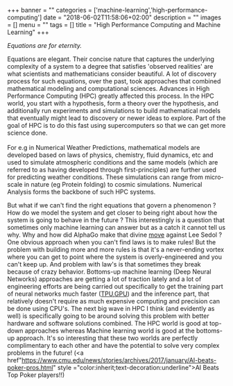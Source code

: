 +++
banner = ""
categories = ['machine-learning','high-performance-computing']
date = "2018-06-02T11:58:06+02:00"
description = ""
images = []
menu = ""
tags = []
title = "High Performance Computing and Machine Learning"
+++

<i> Equations are for eternity. </i><br>

Equations are elegant. Their concise nature that captures the underlying complexity of a system to a degree that satisfies 'observed realities' are what scientists and mathematicians consider beautiful. A lot of discovery process for such equations, over the past, took approaches that combined mathematical modeling and computational sciences. Advances in High Performance Computing (HPC) greatly affected this process. In the HPC world, you start with a hypothesis, form a theory over the hypothesis, and additionally run experiments and simulations to build mathematical models that eventually might lead to discovery or newer ideas to explore. Part of the goal of HPC is to do this fast using supercomputers so that we can get more science done.
<br> <br>
For e.g in Numerical Weather Predictions, mathematical models are developed based on laws of physics, chemistry, fluid dynamics, etc and used to simulate atmospheric conditions and the same models (which are referred to as having developed through first-principles) are further used for predicting weather conditions. These simulations can range from micro-scale in nature (eg Protein folding) to cosmic simulations. Numerical Analysis forms the backbone of such HPC systems.
<br>

But what if we can't find the right equations that govern a phenomenon ? How do we model the system and get closer to being right about how the system is going to behave in the future ? This interestingly is a question that sometimes only machine learning can answer but as a catch it cannot tell us why. Why and how did AlphaGo make that divine <a href="https://en.wikipedia.org/wiki/Lee_Sedol#Match_against_AlphaGo" style ="color:inherit;text-decoration:underline">move</a> against Lee Sedol ? One obvious approach when you can't find laws is to make rules! But the problem with building more and more rules is that it's a never-ending vortex where you can get to point where the system is overly-engineered and you can't keep up. And problem with law's is that sometimes they break because of crazy behavior. Bottoms-up machine learning (Deep Neural Networks) approaches are getting a lot of traction lately and a lot of engineering efforts are being carried out specifically to get the training part of neural networks much faster (<a href="https://en.wikipedia.org/wiki/Lee_Sedol#Match_against_AlphaGo" style ="color:inherit;text-decoration:underline">TPU</a>,<a href="https://en.wikipedia.org/wiki/Lee_Sedol#Match_against_AlphaGo" style ="color:inherit;text-decoration:underline">GPU</a>) and the inference part, that relatively doesn't require as much expensive computing and precision can be done using CPU's. The next big wave in HPC I think (and evidently as well) is specifically going to be around solving this problem with better hardware and software solutions combined. The HPC world is good at top-down approaches whereas Machine learning world is good at the bottoms-up approach. It's so interesting that these two worlds are perfectly complimentary to each other and have the potential to solve very complex problems in the future! (<a href"https://www.cmu.edu/news/stories/archives/2017/january/AI-beats-poker-pros.html" style ="color:inherit;text-decoration:underline">AI Beats Top Poker players!!</a>)
